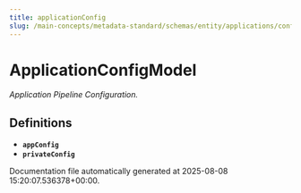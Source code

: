 ```yaml
---
title: applicationConfig
slug: /main-concepts/metadata-standard/schemas/entity/applications/configuration/applicationconfig
---
```


# ApplicationConfigModel

*Application Pipeline Configuration.*

## Definitions

- **`appConfig`**
- **`privateConfig`**


Documentation file automatically generated at 2025-08-08 15:20:07.536378+00:00.
